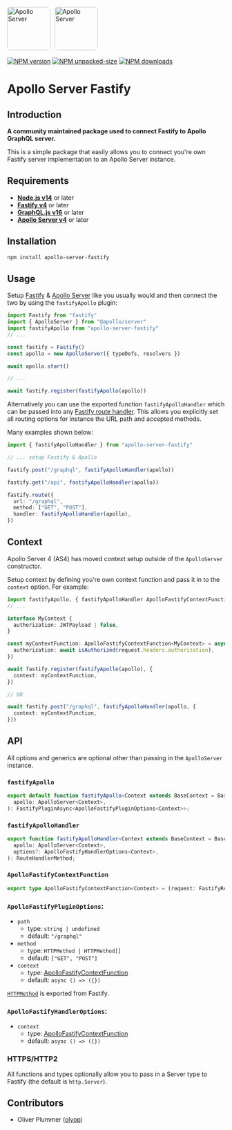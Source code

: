 <a href='https://www.apollographql.com/'><img src='https://avatars.githubusercontent.com/u/17189275?s=200' style="border-radius: 6px; margin-right: 6px" height='100' alt='Apollo Server'></a>
<a href='https://www.apollographql.com/'><img src='https://avatars.githubusercontent.com/u/24939410?s=200' style="border-radius: 6px" height='100' alt='Apollo Server'></a>

[![NPM version](https://badge.fury.io/js/apollo-server-fastify.svg)](https://www.npmjs.com/package/apollo-server-fastify)
[![NPM unpacked-size](https://badge.fury.io/js/apollo-server-fastify.svg)](https://www.npmjs.com/package/apollo-server-fastify)
[![NPM downloads](https://img.shields.io/npm/dm/apollo-server-fastify.svg?style=flat)](https://www.npmjs.com/package/apollo-server-fastify)

# Apollo Server Fastify

## Introduction

**A community maintained package used to connect Fastify to Apollo GraphQL server.**

This is a simple package that easily allows you to connect you're own Fastify server implementation to an Apollo Server instance.

## Requirements

- **[Node.js v14](https://nodejs.org/)** or later 
- **[Fastify v4](https://www.fastify.io/)** or later
- **[GraphQL.js v16](https://graphql.org/graphql-js/)** or later
- **[Apollo Server v4](https://www.apollographql.com/docs/apollo-server/)** or later


## Installation

```bash
npm install apollo-server-fastify
```

## Usage

Setup [Fastify](https://www.fastify.io/) & [Apollo Server](https://www.apollographql.com/docs/apollo-server/) like you usually would and then connect the two by using the `fastifyApollo` plugin: 

```typescript
import Fastify from "fastify"
import { ApolloServer } from "@apollo/server"
import fastifyApollo from "apollo-server-fastify"
// ...

const fastify = Fastify()
const apollo = new ApolloServer({ typeDefs, resolvers })

await apollo.start()

// ...

await fastify.register(fastifyApollo(apollo))
```

Alternatively you can use the exported function `fastifyApolloHandler` which can be passed into any [Fastify route handler](https://www.fastify.io/docs/latest/Reference/Routes/).
This allows you explicitly set all routing options for instance the URL path and accepted methods.

Many examples shown below:

```typescript
import { fastifyApolloHandler } from "apollo-server-fastify"

// ... setup Fastify & Apollo

fastify.post("/graphql", fastifyApolloHandler(apollo))

fastify.get("/api", fastifyApolloHandler(apollo))

fastify.route({
  url: "/graphql",
  method: ["GET", "POST"],
  handler: fastifyApolloHandler(apollo),
})
```

## Context

Apollo Server 4 (AS4) has moved context setup outside of the `ApolloServer` constructor.


Setup context by defining you're own context function and pass it in to the `context` option. For example:

```typescript
import fastifyApollo, { fastifyApolloHandler ApolloFastifyContextFunction } from "apollo-server-fastify"
// ...

interface MyContext {
  authorization: JWTPayload | false,
}

const myContextFunction: ApolloFastifyContextFunction<MyContext> = async request => ({
  authorization: await isAuthorized(request.headers.authorization),
})

await fastify.register(fastifyApollo(apollo), {
  context: myContextFunction,
})

// OR

await fastify.post("/graphql", fastifyApolloHandler(apollo, {
  context: myContextFunction,
}))
```

## API

All options and generics are optional other than passing in the `ApolloServer` instance.

### `fastifyApollo`

```typescript
export default function fastifyApollo<Context extends BaseContext = BaseContext>(
  apollo: ApolloServer<Context>,
): FastifyPluginAsync<ApolloFastifyPluginOptions<Context>>;
```

### `fastifyApolloHandler`

```typescript
export function fastifyApolloHandler<Context extends BaseContext = BaseContext>(
  apollo: ApolloServer<Context>,
  options?: ApolloFastifyHandlerOptions<Context>,
): RouteHandlerMethod;
```

### `ApolloFastifyContextFunction`
```typescript
export type ApolloFastifyContextFunction<Context> = (request: FastifyRequest, reply: FastifyReply) => Promise<Context>;
```

### `ApolloFastifyPluginOptions`:

- `path`
  - type: `string | undefined`
  - default: `"/graphql"`
- `method`
  - type: `HTTPMethod | HTTPMethod[]`
  - default: `["GET", "POST"]`
- `context`
  - type: [ApolloFastifyContextFunction](#ApolloFastifyContextFunction)
  - default: `async () => ({})`

[`HTTPMethod`](https://www.fastify.io/docs/latest/Reference/TypeScript/#fastifyhttpmethods) is exported from Fastify.

### `ApolloFastifyHandlerOptions`:

- `context`
  - type: [ApolloFastifyContextFunction](#ApolloFastifyContextFunction)
  - default: `async () => ({})`

### HTTPS/HTTP2

All functions and types optionally allow you to pass in a Server type to Fastify (the default is `http.Server`).


## Contributors

- Oliver Plummer ([olyop](https://github.com/olyop))